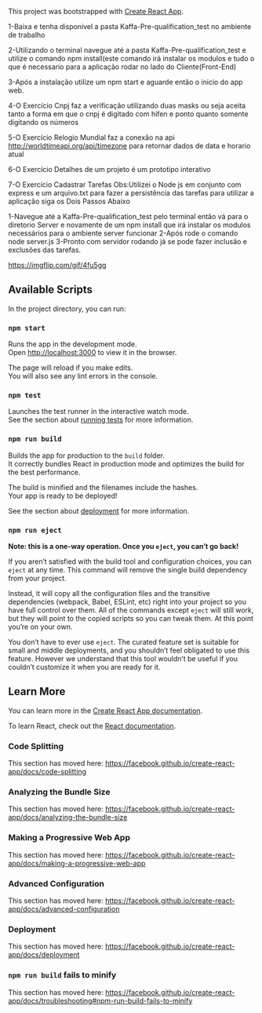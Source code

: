 This project was bootstrapped with [Create React App](https://github.com/facebook/create-react-app).

1-Baixa e tenha disponivel a pasta  Kaffa-Pre-qualification_test no ambiente de trabalho

2-Utilizando  o terminal navegue até a pasta  Kaffa-Pre-qualification_test  e utilize o comando npm install(este comando irá instalar os modulos e tudo o que é necessario para a aplicação rodar no lado do Cliente(Front-End)

3-Após a instalação utilize um npm start e aguarde então o inicio do app web.

4-O Exercício Cnpj faz a verificação utilizando duas masks ou seja aceita tanto a forma em que o cnpj é digitado com hifen e ponto quanto somente digitando os números

5-O Exercício Relogio Mundial faz a conexão na api http://worldtimeapi.org/api/timezone para retornar dados de data e horario atual

6-O Exercício Detalhes de um projeto é um prototipo interativo

7-O Exercício Cadastrar Tarefas
Obs:Utilizei o Node js em conjunto com express e um arquivo.txt para fazer a persistência das tarefas para utilizar a aplicação siga os Dois Passos Abaixo

1-Navegue até a Kaffa-Pre-qualification_test pelo terminal então vá para o diretorio Server e novamente de um npm install que irá instalar os modulos necessários para o ambiente server funcionar
2-Após rode o comando node server.js
3-Pronto com servidor rodando já se pode fazer inclusão e exclusões das tarefas.



https://imgflip.com/gif/4fu5gg

## Available Scripts

In the project directory, you can run:

### `npm start`

Runs the app in the development mode.<br />
Open [http://localhost:3000](http://localhost:3000) to view it in the browser.

The page will reload if you make edits.<br />
You will also see any lint errors in the console.

### `npm test`

Launches the test runner in the interactive watch mode.<br />
See the section about [running tests](https://facebook.github.io/create-react-app/docs/running-tests) for more information.

### `npm run build`

Builds the app for production to the `build` folder.<br />
It correctly bundles React in production mode and optimizes the build for the best performance.

The build is minified and the filenames include the hashes.<br />
Your app is ready to be deployed!

See the section about [deployment](https://facebook.github.io/create-react-app/docs/deployment) for more information.

### `npm run eject`

**Note: this is a one-way operation. Once you `eject`, you can’t go back!**

If you aren’t satisfied with the build tool and configuration choices, you can `eject` at any time. This command will remove the single build dependency from your project.

Instead, it will copy all the configuration files and the transitive dependencies (webpack, Babel, ESLint, etc) right into your project so you have full control over them. All of the commands except `eject` will still work, but they will point to the copied scripts so you can tweak them. At this point you’re on your own.

You don’t have to ever use `eject`. The curated feature set is suitable for small and middle deployments, and you shouldn’t feel obligated to use this feature. However we understand that this tool wouldn’t be useful if you couldn’t customize it when you are ready for it.

## Learn More

You can learn more in the [Create React App documentation](https://facebook.github.io/create-react-app/docs/getting-started).

To learn React, check out the [React documentation](https://reactjs.org/).

### Code Splitting

This section has moved here: https://facebook.github.io/create-react-app/docs/code-splitting

### Analyzing the Bundle Size

This section has moved here: https://facebook.github.io/create-react-app/docs/analyzing-the-bundle-size

### Making a Progressive Web App

This section has moved here: https://facebook.github.io/create-react-app/docs/making-a-progressive-web-app

### Advanced Configuration

This section has moved here: https://facebook.github.io/create-react-app/docs/advanced-configuration

### Deployment

This section has moved here: https://facebook.github.io/create-react-app/docs/deployment

### `npm run build` fails to minify

This section has moved here: https://facebook.github.io/create-react-app/docs/troubleshooting#npm-run-build-fails-to-minify
